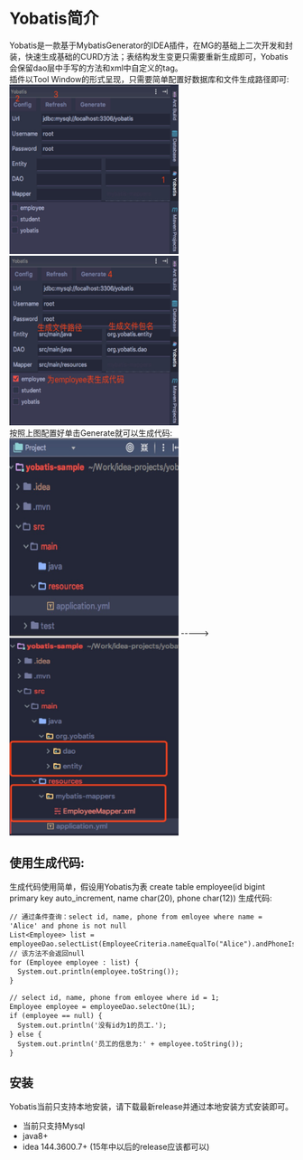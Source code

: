 # Yobatis简介

Yobatis是一款基于MybatisGenerator的IDEA插件，在MG的基础上二次开发和封装，快速生成基础的CURD方法；表结构发生变更只需要重新生成即可，Yobatis会保留dao层中手写的方法和xml中自定义的tag。<br>
插件以Tool Window的形式呈现，只需要简单配置好数据库和文件生成路径即可: <br>
<img src="src/assets/img/activation.jpg" width=300px height=300px />
<img src="src/assets/img/generate.jpg" width=300px height=300px />
<br>
按照上图配置好单击Generate就可以生成代码:<br>
<img src="src/assets/img/before_generation.jpg" width=300px height=350px /> ----->
<img src="src/assets/img/after_generation.jpg" width=300px height=350px />

## 使用生成代码:
生成代码使用简单，假设用Yobatis为表 create table employee(id bigint primary key auto_increment, name char(20), phone char(12)) 生成代码:

```
// 通过条件查询：select id, name, phone from emloyee where name = 'Alice' and phone is not null
List<Employee> list = employeeDao.selectList(EmployeeCriteria.nameEqualTo("Alice").andPhoneIsNotNull());
// 该方法不会返回null
for (Employee employee : list) {
  System.out.println(employee.toString());
}
```

```
// select id, name, phone from emloyee where id = 1;
Employee employee = employeeDao.selectOne(1L);
if (employee == null) {
  System.out.println('没有id为1的员工.');
} else {
  System.out.println('员工的信息为:' + employee.toString());
}
```
## 安装
Yobatis当前只支持本地安装，请下载最新release并通过本地安装方式安装即可。
* 当前只支持Mysql
* java8+
* idea 144.3600.7+ (15年中以后的release应该都可以)

